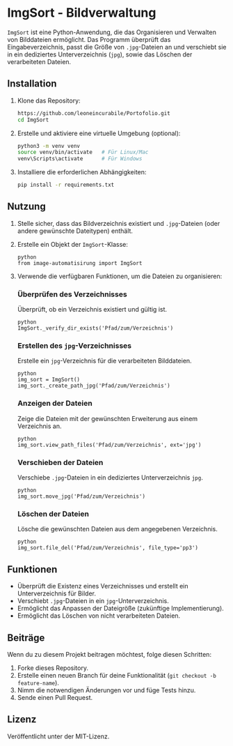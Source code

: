 # ImgSort - Bildverwaltung

`ImgSort` ist eine Python-Anwendung, die das Organisieren und Verwalten von Bilddateien ermöglicht. Das Programm überprüft das Eingabeverzeichnis, passt die Größe von `.jpg`-Dateien an und verschiebt sie in ein dediziertes Unterverzeichnis (`jpg`), sowie das Löschen der verarbeiteten Dateien.

## Installation

1. Klone das Repository:

    ```bash
    https://github.com/leoneincurabile/Portofolio.git
    cd ImgSort
    ```

2. Erstelle und aktiviere eine virtuelle Umgebung (optional):

    ```bash
    python3 -m venv venv
    source venv/bin/activate   # Für Linux/Mac
    venv\Scripts\activate      # Für Windows
    ```

3. Installiere die erforderlichen Abhängigkeiten:

    ```bash
    pip install -r requirements.txt
    ```

## Nutzung

1. Stelle sicher, dass das Bildverzeichnis existiert und `.jpg`-Dateien (oder andere gewünschte Dateitypen) enthält.

2. Erstelle ein Objekt der `ImgSort`-Klasse:

    ```
    python
    from image-automatisirung import ImgSort
    ```

3. Verwende die verfügbaren Funktionen, um die Dateien zu organisieren:

    ### Überprüfen des Verzeichnisses

    Überprüft, ob ein Verzeichnis existiert und gültig ist.

    ```
    python
    ImgSort._verify_dir_exists('Pfad/zum/Verzeichnis')
    ```

    ### Erstellen des `jpg`-Verzeichnisses

    Erstelle ein `jpg`-Verzeichnis für die verarbeiteten Bilddateien.

    ```
    python
    img_sort = ImgSort()
    img_sort._create_path_jpg('Pfad/zum/Verzeichnis')
    ```

    ### Anzeigen der Dateien

    Zeige die Dateien mit der gewünschten Erweiterung aus einem Verzeichnis an.

    ```
    python
    img_sort.view_path_files('Pfad/zum/Verzeichnis', ext='jpg')
    ```

    ### Verschieben der Dateien

    Verschiebe `.jpg`-Dateien in ein dediziertes Unterverzeichnis `jpg`.

    ```
    python
    img_sort.move_jpg('Pfad/zum/Verzeichnis')
    ```

    ### Löschen der Dateien

    Lösche die gewünschten Dateien aus dem angegebenen Verzeichnis.

    ```
    python
    img_sort.file_del('Pfad/zum/Verzeichnis', file_type='pp3')
    ```

## Funktionen

- Überprüft die Existenz eines Verzeichnisses und erstellt ein Unterverzeichnis für Bilder.
- Verschiebt `.jpg`-Dateien in ein `jpg`-Unterverzeichnis.
- Ermöglicht das Anpassen der Dateigröße (zukünftige Implementierung).
- Ermöglicht das Löschen von nicht verarbeiteten Dateien.

## Beiträge

Wenn du zu diesem Projekt beitragen möchtest, folge diesen Schritten:

1. Forke dieses Repository.
2. Erstelle einen neuen Branch für deine Funktionalität (`git checkout -b feature-name`).
3. Nimm die notwendigen Änderungen vor und füge Tests hinzu.
4. Sende einen Pull Request.

## Lizenz

Veröffentlicht unter der MIT-Lizenz.
